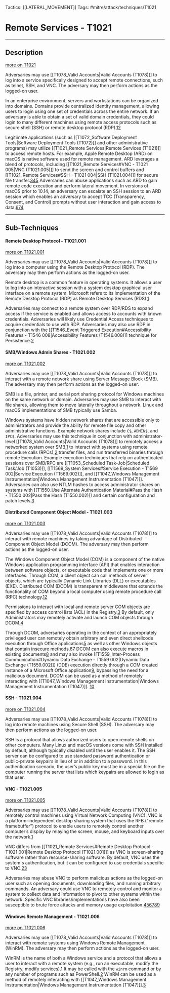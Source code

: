 Tactics: [[LATERAL_MOVEMENT]]
Tags: #mitre/attack/techniques/T1021  

# Remote Services - T1021
---
## Description
[more on T1021](https://attack.mitre.org/techniques/T1021)

Adversaries may use [[T1078_Valid Accounts|Valid Accounts (T1078)]] to log into a service specifically designed to accept remote connections, such as telnet, SSH, and VNC. The adversary may then perform actions as the logged-on user.

In an enterprise environment, servers and workstations can be organized into domains. Domains provide centralized identity management, allowing users to login using one set of credentials across the entire network. If an adversary is able to obtain a set of valid domain credentials, they could login to many different machines using remote access protocols such as secure shell (SSH) or remote desktop protocol (RDP).[1](https://www.ssh.com/ssh)[2](https://technet.microsoft.com/en-us/windowsserver/ee236407.aspx)

Legitimate applications (such as [[T1072_Software Deployment Tools|Software Deployment Tools (T1072)]] and other administrative programs) may utilize [[T1021_Remote Services|Remote Services (T1021)]] to access remote hosts. For example, Apple Remote Desktop (ARD) on macOS is native software used for remote management. ARD leverages a blend of protocols, including [[T1021_Remote Services#VNC - T1021 005|VNC (T1021.005)]] to send the screen and control buffers and [[T1021_Remote Services#SSH - T1021 004|SSH (T1021.004)]] for secure file transfer.[3](https://support.apple.com/en-us/HT209161)[4](https://support.apple.com/en-us/HT201710)[5](https://images.apple.com/remotedesktop/pdf/ARD_Admin_Guide_v3.3.pdf) Adversaries can abuse applications such as ARD to gain remote code execution and perform lateral movement. In versions of macOS prior to 10.14, an adversary can escalate an SSH session to an ARD session which enables an adversary to accept TCC (Transparency, Consent, and Control) prompts without user interaction and gain access to data.[6](https://www.fireeye.com/blog/threat-research/2019/10/leveraging-apple-remote-desktop-for-good-and-evil.html)[7](http://lockboxx.blogspot.com/2019/07/macos-red-teaming-206-ard-apple-remote.html)[4](https://support.apple.com/en-us/HT201710)

---
## Sub-Techniques

#### Remote Desktop Protocol - T1021.001
[more on T1021.001](https://attack.mitre.org/techniques/T1021/001)

Adversaries may use [[T1078_Valid Accounts|Valid Accounts (T1078)]] to log into a computer using the Remote Desktop Protocol (RDP). The adversary may then perform actions as the logged-on user.

Remote desktop is a common feature in operating systems. It allows a user to log into an interactive session with a system desktop graphical user interface on a remote system. Microsoft refers to its implementation of the Remote Desktop Protocol (RDP) as Remote Desktop Services (RDS).[1](https://technet.microsoft.com/en-us/windowsserver/ee236407.aspx)

Adversaries may connect to a remote system over RDP/RDS to expand access if the service is enabled and allows access to accounts with known credentials. Adversaries will likely use Credential Access techniques to acquire credentials to use with RDP. Adversaries may also use RDP in conjunction with the [[T1546_Event Triggered Execution#Accessibility Features - T1546 008|Accessibility Features (T1546.008)]] technique for Persistence.[2](http://blog.crowdstrike.com/adversary-tricks-crowdstrike-treats/)

#### SMB/Windows Admin Shares - T1021.002
[more on T1021.002](https://attack.mitre.org/techniques/T1021/002)

Adversaries may use [[T1078_Valid Accounts|Valid Accounts (T1078)]] to interact with a remote network share using Server Message Block (SMB). The adversary may then perform actions as the logged-on user.

SMB is a file, printer, and serial port sharing protocol for Windows machines on the same network or domain. Adversaries may use SMB to interact with file shares, allowing them to move laterally throughout a network. Linux and macOS implementations of SMB typically use Samba.

Windows systems have hidden network shares that are accessible only to administrators and provide the ability for remote file copy and other administrative functions. Example network shares include `C$`, `ADMIN$`, and `IPC$`. Adversaries may use this technique in conjunction with administrator-level [[T1078_Valid Accounts|Valid Accounts (T1078)]] to remotely access a networked system over SMB,[1](https://en.wikipedia.org/wiki/Server_Message_Block) to interact with systems using remote procedure calls (RPCs),[2](https://technet.microsoft.com/en-us/library/cc787851.aspx) transfer files, and run transferred binaries through remote Execution. Example execution techniques that rely on authenticated sessions over SMB/RPC are [[T1053_Scheduled Task-Job|Scheduled Task/Job (T1053)]], [[T1569_System Services#Service Execution - T1569 002|Service Execution (T1569.002)]], and [[T1047_Windows Management Instrumentation|Windows Management Instrumentation (T1047)]]. Adversaries can also use NTLM hashes to access administrator shares on systems with [[T1550_Use Alternate Authentication Material#Pass the Hash - T1550 002|Pass the Hash (T1550.002)]] and certain configuration and patch levels.[3](http://support.microsoft.com/kb/314984)

#### Distributed Component Object Model - T1021.003
[more on T1021.003](https://attack.mitre.org/techniques/T1021/003)

Adversaries may use [[T1078_Valid Accounts|Valid Accounts (T1078)]] to interact with remote machines by taking advantage of Distributed Component Object Model (DCOM). The adversary may then perform actions as the logged-on user.

The Windows Component Object Model (COM) is a component of the native Windows application programming interface (API) that enables interaction between software objects, or executable code that implements one or more interfaces. Through COM, a client object can call methods of server objects, which are typically Dynamic Link Libraries (DLL) or executables (EXE). Distributed COM (DCOM) is transparent middleware that extends the functionality of COM beyond a local computer using remote procedure call (RPC) technology.[1](https://www.fireeye.com/blog/threat-research/2019/06/hunting-com-objects.html)[2](https://msdn.microsoft.com/library/windows/desktop/ms680573.aspx)

Permissions to interact with local and remote server COM objects are specified by access control lists (ACL) in the Registry.[3](https://msdn.microsoft.com/en-us/library/windows/desktop/ms687317(v=vs.85).aspx) By default, only Administrators may remotely activate and launch COM objects through DCOM.[4](https://docs.microsoft.com/en-us/windows/desktop/com/dcom-security-enhancements-in-windows-xp-service-pack-2-and-windows-server-2003-service-pack-1)

Through DCOM, adversaries operating in the context of an appropriately privileged user can remotely obtain arbitrary and even direct shellcode execution through Office applications[5](https://enigma0x3.net/2017/11/16/lateral-movement-using-outlooks-createobject-method-and-dotnettojscript/) as well as other Windows objects that contain insecure methods.[6](https://enigma0x3.net/2017/01/05/lateral-movement-using-the-mmc20-application-com-object/)[7](https://enigma0x3.net/2017/01/23/lateral-movement-via-dcom-round-2/) DCOM can also execute macros in existing documents[8](https://enigma0x3.net/2017/09/11/lateral-movement-using-excel-application-and-dcom/) and may also invoke [[T1559_Inter-Process Communication#Dynamic Data Exchange - T1559 002|Dynamic Data Exchange (T1559.002)]] (DDE) execution directly through a COM created instance of a Microsoft Office application[9](https://www.cybereason.com/blog/leveraging-excel-dde-for-lateral-movement-via-dcom), bypassing the need for a malicious document. DCOM can be used as a method of remotely interacting with [[T1047_Windows Management Instrumentation|Windows Management Instrumentation (T1047)]]. [10](https://msdn.microsoft.com/en-us/library/aa394582.aspx)

#### SSH - T1021.004
[more on T1021.004](https://attack.mitre.org/techniques/T1021/004)

Adversaries may use [[T1078_Valid Accounts|Valid Accounts (T1078)]] to log into remote machines using Secure Shell (SSH). The adversary may then perform actions as the logged-on user.

SSH is a protocol that allows authorized users to open remote shells on other computers. Many Linux and macOS versions come with SSH installed by default, although typically disabled until the user enables it. The SSH server can be configured to use standard password authentication or public-private keypairs in lieu of or in addition to a password. In this authentication scenario, the user’s public key must be in a special file on the computer running the server that lists which keypairs are allowed to login as that user.

#### VNC - T1021.005
[more on T1021.005](https://attack.mitre.org/techniques/T1021/005)

Adversaries may use [[T1078_Valid Accounts|Valid Accounts (T1078)]] to remotely control machines using Virtual Network Computing (VNC). VNC is a platform-independent desktop sharing system that uses the RFB ("remote framebuffer") protocol to enable users to remotely control another computer’s display by relaying the screen, mouse, and keyboard inputs over the network.[1](https://datatracker.ietf.org/doc/html/rfc6143#section-7.2.2)

VNC differs from [[T1021_Remote Services#Remote Desktop Protocol - T1021 001|Remote Desktop Protocol (T1021.001)]] as VNC is screen-sharing software rather than resource-sharing software. By default, VNC uses the system's authentication, but it can be configured to use credentials specific to VNC.[2](https://support.apple.com/guide/remote-desktop/set-up-a-computer-running-vnc-software-apdbed09830/mac)[3](https://help.realvnc.com/hc/en-us/articles/360002250097-Setting-up-System-Authentication)

Adversaries may abuse VNC to perform malicious actions as the logged-on user such as opening documents, downloading files, and running arbitrary commands. An adversary could use VNC to remotely control and monitor a system to collect data and information to pivot to other systems within the network. Specific VNC libraries/implementations have also been susceptible to brute force attacks and memory usage exploitation.[4](https://int0x33.medium.com/day-70-hijacking-vnc-enum-brute-access-and-crack-d3d18a4601cc)[5](https://www.tenable.com/blog/detecting-macos-high-sierra-root-account-without-authentication)[6](https://www.bleepingcomputer.com/news/security/dozens-of-vnc-vulnerabilities-found-in-linux-windows-solutions/)[7](https://www.offensive-security.com/metasploit-unleashed/vnc-authentication/)[8](https://pentestlab.blog/2012/10/30/attacking-vnc-servers/)[9](http://lists.openstack.org/pipermail/openstack/2013-December/004138.html)

#### Windows Remote Management - T1021.006
[more on T1021.006](https://attack.mitre.org/techniques/T1021/006)

Adversaries may use [[T1078_Valid Accounts|Valid Accounts (T1078)]] to interact with remote systems using Windows Remote Management (WinRM). The adversary may then perform actions as the logged-on user.

WinRM is the name of both a Windows service and a protocol that allows a user to interact with a remote system (e.g., run an executable, modify the Registry, modify services).[1](http://msdn.microsoft.com/en-us/library/aa384426) It may be called with the `winrm` command or by any number of programs such as PowerShell.[2](https://www.slideshare.net/kieranjacobsen/lateral-movement-with-power-shell-2) WinRM can be used as a method of remotely interacting with [[T1047_Windows Management Instrumentation|Windows Management Instrumentation (T1047)]].[3](https://msdn.microsoft.com/en-us/library/aa394582.aspx)



